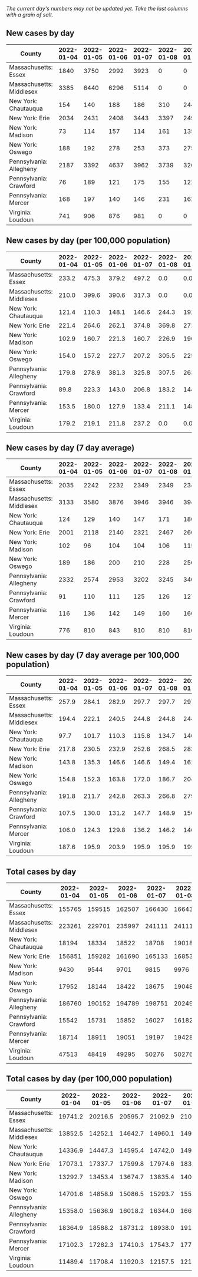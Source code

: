 _The current day's numbers may not be updated yet. Take the last columns with a grain of salt._
## New cases by day

| County | 2022-01-04 | 2022-01-05 | 2022-01-06 | 2022-01-07 | 2022-01-08 | 2022-01-09 | 2022-01-10 |
| --- | --- | --- | --- | --- | --- | --- | --- |
| Massachusetts: Essex | 1840 | 3750 | 2992 | 3923 | 0 | 0 | 6962 |
| Massachusetts: Middlesex | 3385 | 6440 | 6296 | 5114 | 0 | 0 | 13761 |
| New York: Chautauqua | 154 | 140 | 188 | 186 | 310 | 244 | 167 |
| New York: Erie | 2034 | 2431 | 2408 | 3443 | 3397 | 2491 | 1672 |
| New York: Madison | 73 | 114 | 157 | 114 | 161 | 135 | 66 |
| New York: Oswego | 188 | 192 | 278 | 253 | 373 | 275 | 203 |
| Pennsylvania: Allegheny | 2187 | 3392 | 4637 | 3962 | 3739 | 3206 | 2907 |
| Pennsylvania: Crawford | 76 | 189 | 121 | 175 | 155 | 122 | 73 |
| Pennsylvania: Mercer | 168 | 197 | 140 | 146 | 231 | 162 | 134 |
| Virginia: Loudoun | 741 | 906 | 876 | 981 | 0 | 0 | 2496 |

## New cases by day (per 100,000 population)

| County | 2022-01-04 | 2022-01-05 | 2022-01-06 | 2022-01-07 | 2022-01-08 | 2022-01-09 | 2022-01-10 |
| --- | --- | --- | --- | --- | --- | --- | --- |
| Massachusetts: Essex | 233.2 | 475.3 | 379.2 | 497.2 | 0.0 | 0.0 | 882.3 |
| Massachusetts: Middlesex | 210.0 | 399.6 | 390.6 | 317.3 | 0.0 | 0.0 | 853.8 |
| New York: Chautauqua | 121.4 | 110.3 | 148.1 | 146.6 | 244.3 | 192.3 | 131.6 |
| New York: Erie | 221.4 | 264.6 | 262.1 | 374.8 | 369.8 | 271.1 | 182.0 |
| New York: Madison | 102.9 | 160.7 | 221.3 | 160.7 | 226.9 | 190.3 | 93.0 |
| New York: Oswego | 154.0 | 157.2 | 227.7 | 207.2 | 305.5 | 225.2 | 166.2 |
| Pennsylvania: Allegheny | 179.8 | 278.9 | 381.3 | 325.8 | 307.5 | 263.6 | 239.1 |
| Pennsylvania: Crawford | 89.8 | 223.3 | 143.0 | 206.8 | 183.2 | 144.2 | 86.3 |
| Pennsylvania: Mercer | 153.5 | 180.0 | 127.9 | 133.4 | 211.1 | 148.0 | 122.5 |
| Virginia: Loudoun | 179.2 | 219.1 | 211.8 | 237.2 | 0.0 | 0.0 | 603.6 |

## New cases by day (7 day average)

| County | 2022-01-04 | 2022-01-05 | 2022-01-06 | 2022-01-07 | 2022-01-08 | 2022-01-09 | 2022-01-10 |
| --- | --- | --- | --- | --- | --- | --- | --- |
| Massachusetts: Essex | 2035 | 2242 | 2232 | 2349 | 2349 | 2349 | 2781 |
| Massachusetts: Middlesex | 3133 | 3580 | 3876 | 3946 | 3946 | 3946 | 4999 |
| New York: Chautauqua | 124 | 129 | 140 | 147 | 171 | 186 | 198 |
| New York: Erie | 2001 | 2118 | 2140 | 2321 | 2467 | 2606 | 2554 |
| New York: Madison | 102 | 96 | 104 | 104 | 106 | 115 | 117 |
| New York: Oswego | 189 | 186 | 200 | 210 | 228 | 250 | 252 |
| Pennsylvania: Allegheny | 2332 | 2574 | 2953 | 3202 | 3245 | 3403 | 3433 |
| Pennsylvania: Crawford | 91 | 110 | 111 | 125 | 126 | 127 | 130 |
| Pennsylvania: Mercer | 116 | 136 | 142 | 149 | 160 | 160 | 168 |
| Virginia: Loudoun | 776 | 810 | 843 | 810 | 810 | 810 | 857 |

## New cases by day (7 day average per 100,000 population)

| County | 2022-01-04 | 2022-01-05 | 2022-01-06 | 2022-01-07 | 2022-01-08 | 2022-01-09 | 2022-01-10 |
| --- | --- | --- | --- | --- | --- | --- | --- |
| Massachusetts: Essex | 257.9 | 284.1 | 282.9 | 297.7 | 297.7 | 297.7 | 352.5 |
| Massachusetts: Middlesex | 194.4 | 222.1 | 240.5 | 244.8 | 244.8 | 244.8 | 310.2 |
| New York: Chautauqua | 97.7 | 101.7 | 110.3 | 115.8 | 134.7 | 146.6 | 156.0 |
| New York: Erie | 217.8 | 230.5 | 232.9 | 252.6 | 268.5 | 283.7 | 278.0 |
| New York: Madison | 143.8 | 135.3 | 146.6 | 146.6 | 149.4 | 162.1 | 164.9 |
| New York: Oswego | 154.8 | 152.3 | 163.8 | 172.0 | 186.7 | 204.7 | 206.4 |
| Pennsylvania: Allegheny | 191.8 | 211.7 | 242.8 | 263.3 | 266.8 | 279.8 | 282.3 |
| Pennsylvania: Crawford | 107.5 | 130.0 | 131.2 | 147.7 | 148.9 | 150.1 | 153.6 |
| Pennsylvania: Mercer | 106.0 | 124.3 | 129.8 | 136.2 | 146.2 | 146.2 | 153.5 |
| Virginia: Loudoun | 187.6 | 195.9 | 203.9 | 195.9 | 195.9 | 195.9 | 207.2 |

## Total cases by day

| County | 2022-01-04 | 2022-01-05 | 2022-01-06 | 2022-01-07 | 2022-01-08 | 2022-01-09 | 2022-01-10 |
| --- | --- | --- | --- | --- | --- | --- | --- |
| Massachusetts: Essex | 155765 | 159515 | 162507 | 166430 | 166430 | 166430 | 173392 |
| Massachusetts: Middlesex | 223261 | 229701 | 235997 | 241111 | 241111 | 241111 | 254872 |
| New York: Chautauqua | 18194 | 18334 | 18522 | 18708 | 19018 | 19262 | 19429 |
| New York: Erie | 156851 | 159282 | 161690 | 165133 | 168530 | 171021 | 172693 |
| New York: Madison | 9430 | 9544 | 9701 | 9815 | 9976 | 10111 | 10177 |
| New York: Oswego | 17952 | 18144 | 18422 | 18675 | 19048 | 19323 | 19526 |
| Pennsylvania: Allegheny | 186760 | 190152 | 194789 | 198751 | 202490 | 205696 | 208603 |
| Pennsylvania: Crawford | 15542 | 15731 | 15852 | 16027 | 16182 | 16304 | 16377 |
| Pennsylvania: Mercer | 18714 | 18911 | 19051 | 19197 | 19428 | 19590 | 19724 |
| Virginia: Loudoun | 47513 | 48419 | 49295 | 50276 | 50276 | 50276 | 52772 |

## Total cases by day (per 100,000 population)

| County | 2022-01-04 | 2022-01-05 | 2022-01-06 | 2022-01-07 | 2022-01-08 | 2022-01-09 | 2022-01-10 |
| --- | --- | --- | --- | --- | --- | --- | --- |
| Massachusetts: Essex | 19741.2 | 20216.5 | 20595.7 | 21092.9 | 21092.9 | 21092.9 | 21975.2 |
| Massachusetts: Middlesex | 13852.5 | 14252.1 | 14642.7 | 14960.1 | 14960.1 | 14960.1 | 15813.9 |
| New York: Chautauqua | 14336.9 | 14447.3 | 14595.4 | 14742.0 | 14986.2 | 15178.5 | 15310.1 |
| New York: Erie | 17073.1 | 17337.7 | 17599.8 | 17974.6 | 18344.4 | 18615.5 | 18797.5 |
| New York: Madison | 13292.7 | 13453.4 | 13674.7 | 13835.4 | 14062.4 | 14252.7 | 14345.7 |
| New York: Oswego | 14701.6 | 14858.9 | 15086.5 | 15293.7 | 15599.2 | 15824.4 | 15990.6 |
| Pennsylvania: Allegheny | 15358.0 | 15636.9 | 16018.2 | 16344.0 | 16651.5 | 16915.2 | 17154.2 |
| Pennsylvania: Crawford | 18364.9 | 18588.2 | 18731.2 | 18938.0 | 19121.1 | 19265.3 | 19351.5 |
| Pennsylvania: Mercer | 17102.3 | 17282.3 | 17410.3 | 17543.7 | 17754.8 | 17902.8 | 18025.3 |
| Virginia: Loudoun | 11489.4 | 11708.4 | 11920.3 | 12157.5 | 12157.5 | 12157.5 | 12761.1 |
